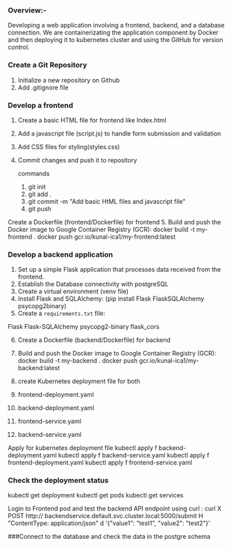 
  ### Overview:- 
  Developing a web application involving a frontend, backend, and a database connection. We are containerizating the application component by Docker and then deploying it to kubernetes cluster and using the GitHub for version control.

  ### Create a Git Repository
  1. Initialize a new repository on Github
  2. Add .gitignore file

 ### Develop a frontend
 1. Create a basic HTML file for frontend like Index.html
 2. Add a javascript file (script.js) to handle form submission and validation
 3. Add CSS files for styling(styles.css)
 4. Commit changes and push it to repository

    commands
    1. git init
    2. git add .
    3. git commit -m "Add basic HtML files and javascript file"
    4. git push
   
Create  a Dockerfile (frontend/Dockerfile) for frontend
5. Build and push the Docker image to Google Container Registry (GCR):
   docker build -t my-frontend .
   docker push gcr.io/kunal-ica1/my-frontend:latest
   
### Develop a backend application
1. Set up a simple Flask application that processes data received from the frontend.
2. Establish the Database connectivity with postgreSQL
3. Create a virtual environment (venv file)
4. Install Flask and SQLAlchemy: 
(pip install Flask FlaskSQLAlchemy psycopg2binary)
5. Create a `requirements.txt` file: 

Flask 
Flask-SQLAlchemy 
psycopg2-binary 
flask_cors 

6. Create  a Dockerfile (backend/Dockerfile) for backend
7. Build and push the Docker image to Google Container Registry (GCR):
   docker build -t my-backend .
   docker push gcr.io/kunal-ica1/my-backend:latest

8. create Kubernetes deployment file for both
9. frontend-deployment.yaml
10. backend-deployment.yaml
11. frontend-service.yaml
12. backend-service.yaml

Apply for kubernetes deployment file
kubectl apply f backend-deployment.yaml 
kubectl apply f backend-service.yaml 
kubectl apply f frontend-deployment.yaml 
kubectl apply f frontend-service.yaml 

### Check the deployment status
kubectl get deployment
kubectl get pods
kubectl get services

Login to Frontend pod and test the backend API endpoint using curl : 
curl X POST http:// backendservice.default.svc.cluster.local:5000/submit H "ContentType: application/json" d '{"value1": "test1", "value2": "test2"}'

###Connect to the database and check the data in the postgre schema


